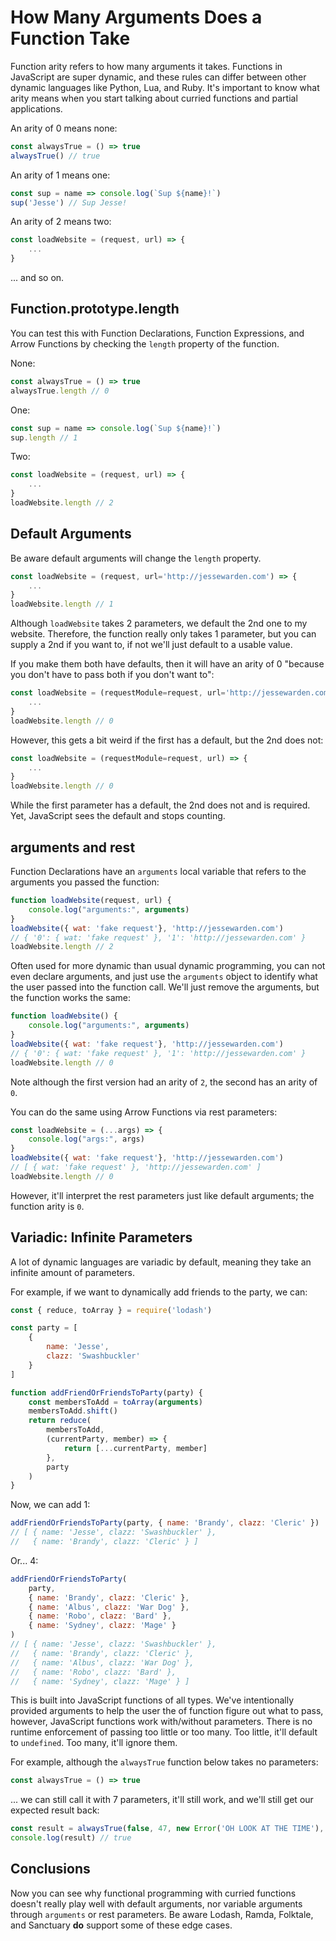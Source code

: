 # How Many Arguments Does a Function Take

Function arity refers to how many arguments it takes. Functions in JavaScript are super dynamic, and these rules can differ between other dynamic languages like Python, Lua, and Ruby. It's important to know what arity means when you start talking about curried functions and partial applications.

An arity of 0 means none:

```javascript
const alwaysTrue = () => true
alwaysTrue() // true
```

An arity of 1 means one:

```javascript
const sup = name => console.log(`Sup ${name}!`)
sup('Jesse') // Sup Jesse!
```

An arity of 2 means two:

```javascript
const loadWebsite = (request, url) => {
    ...
}
```

... and so on.

## Function.prototype.length

You can test this with Function Declarations, Function Expressions, and Arrow Functions by checking the `length` property of the function.

None:

```javascript
const alwaysTrue = () => true
alwaysTrue.length // 0
```

One:

```javascript
const sup = name => console.log(`Sup ${name}!`)
sup.length // 1
```

Two:

```javascript
const loadWebsite = (request, url) => {
    ...
}
loadWebsite.length // 2
```

## Default Arguments

Be aware default arguments will change the `length` property.

```javascript
const loadWebsite = (request, url='http://jessewarden.com') => {
    ...
}
loadWebsite.length // 1
```

Although `loadWebsite` takes 2 parameters, we default the 2nd one to my website. Therefore, the function really only takes 1 parameter, but you can supply a 2nd if you want to, if not we'll just default to a usable value.

If you make them both have defaults, then it will have an arity of 0 "because you don't have to pass both if you don't want to":

```javascript
const loadWebsite = (requestModule=request, url='http://jessewarden.com') => {
    ...
}
loadWebsite.length // 0
```

However, this gets a bit weird if the first has a default, but the 2nd does not:

```javascript
const loadWebsite = (requestModule=request, url) => {
    ...
}
loadWebsite.length // 0
```

While the first parameter has a default, the 2nd does not and is required. Yet, JavaScript sees the default and stops counting.

## arguments and rest

Function Declarations have an `arguments` local variable that refers to the arguments you passed the function:

```javascript
function loadWebsite(request, url) {
    console.log("arguments:", arguments)
}
loadWebsite({ wat: 'fake request'}, 'http://jessewarden.com')
// { '0': { wat: 'fake request' }, '1': 'http://jessewarden.com' }
loadWebsite.length // 2
```

Often used for more dynamic than usual dynamic programming, you can not even declare arguments, and just use the `arguments` object to identify what the user passed into the function call. We'll just remove the arguments, but the function works the same:

```javascript
function loadWebsite() {
    console.log("arguments:", arguments)
}
loadWebsite({ wat: 'fake request'}, 'http://jessewarden.com')
// { '0': { wat: 'fake request' }, '1': 'http://jessewarden.com' }
loadWebsite.length // 0
```

Note although the first version had an arity of `2`, the second has an arity of `0`.

You can do the same using Arrow Functions via rest parameters:

```javascript
const loadWebsite = (...args) => {
    console.log("args:", args)
}
loadWebsite({ wat: 'fake request'}, 'http://jessewarden.com')
// [ { wat: 'fake request' }, 'http://jessewarden.com' ]
loadWebsite.length // 0
```

However, it'll interpret the rest parameters just like default arguments; the function arity is `0`.

## Variadic: Infinite Parameters

A lot of dynamic languages are variadic by default, meaning they take an infinite amount of parameters.

For example, if we want to dynamically add friends to the party, we can:

```javascript
const { reduce, toArray } = require('lodash')

const party = [
    {
        name: 'Jesse',
        clazz: 'Swashbuckler'
    }
]

function addFriendOrFriendsToParty(party) {
    const membersToAdd = toArray(arguments)
    membersToAdd.shift()
    return reduce(
        membersToAdd, 
        (currentParty, member) => {
            return [...currentParty, member]
        },
        party
    )
}
```

Now, we can add 1:

```javascript
addFriendOrFriendsToParty(party, { name: 'Brandy', clazz: 'Cleric' })
// [ { name: 'Jesse', clazz: 'Swashbuckler' },
//   { name: 'Brandy', clazz: 'Cleric' } ]
```

Or... 4:

```javascript
addFriendOrFriendsToParty(
    party, 
    { name: 'Brandy', clazz: 'Cleric' },
    { name: 'Albus', clazz: 'War Dog' },
    { name: 'Robo', clazz: 'Bard' },
    { name: 'Sydney', clazz: 'Mage' }
)
// [ { name: 'Jesse', clazz: 'Swashbuckler' },
//   { name: 'Brandy', clazz: 'Cleric' },
//   { name: 'Albus', clazz: 'War Dog' },
//   { name: 'Robo', clazz: 'Bard' },
//   { name: 'Sydney', clazz: 'Mage' } ]
```

This is built into JavaScript functions of all types. We've intentionally provided arguments to help the user the of function figure out what to pass, however, JavaScript functions work with/without parameters. There is no runtime enforcement of passing too little or too many. Too little, it'll default to `undefined`. Too many, it'll ignore them.

For example, although the `alwaysTrue` function below takes no parameters:

```javascript
const alwaysTrue = () => true
```

... we can still call it with 7 parameters, it'll still work, and we'll still get our expected result back:

```javascript
const result = alwaysTrue(false, 47, new Error('OH LOOK AT THE TIME'), {dat: 'pot pie tho'}, Array, () => {}, Math.Infinity)
console.log(result) // true
```

## Conclusions

Now you can see why functional programming with curried functions doesn't really play well with default arguments, nor variable arguments through `arguments` or rest parameters. Be aware Lodash, Ramda, Folktale, and Sanctuary **do** support some of these edge cases.
